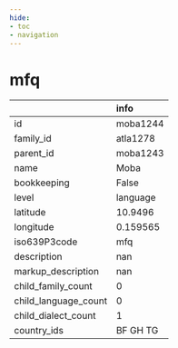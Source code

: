 ```yaml
---
hide:
- toc
- navigation
---
```

# mfq
|                      | info     |
|:---------------------|:---------|
| id                   | moba1244 |
| family_id            | atla1278 |
| parent_id            | moba1243 |
| name                 | Moba     |
| bookkeeping          | False    |
| level                | language |
| latitude             | 10.9496  |
| longitude            | 0.159565 |
| iso639P3code         | mfq      |
| description          | nan      |
| markup_description   | nan      |
| child_family_count   | 0        |
| child_language_count | 0        |
| child_dialect_count  | 1        |
| country_ids          | BF GH TG |